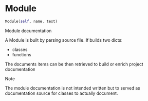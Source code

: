 # Module

``` python
Module(self, name, text)
```

Module documentation

A Module is built by parsing source file. If builds two dicts:
- classes
- functions

The documents items can be then retrieved to build or enrich project documentation

> [!NOTE]
> The module documentation is not intended written but to served as documentation
> source for classes to actually document.



